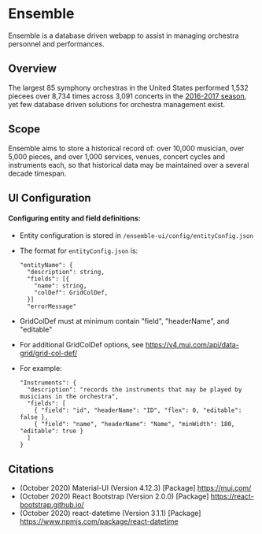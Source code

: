 # Ensemble
Ensemble is a database driven webapp to assist in managing orchestra personnel and performances.

## Overview
The largest 85 symphony orchestras in the United States performed 1,532 piecees over 8,734 times across 3,091 concerts in the [2016-2017 season](https://www.bsomusic.org/stories/the-data-behind-the-2016-2017-orchestra-season/), yet few database driven solutions for orchestra management exist.

## Scope
Ensemble aims to store a historical record of: over 10,000 musician, over 5,000 pieces, and over 1,000 services, venues, concert cycles and instruments each, so that historical data may be maintained over a several decade timespan.

## UI Configuration
#### Configuring entity and field definitions:
- Entity configuration is stored in `/ensemble-ui/config/entityConfig.json`
- The format for `entityConfig.json` is:
  ```
  "entityName": {
    "description": string,
    "fields": [{
      "name": string,
      "colDef": GridColDef,
    }]
    "errorMessage"
  ```                 

- GridColDef must at minimum contain "field", "headerName", and "editable"
- For additional GridColDef options, see https://v4.mui.com/api/data-grid/grid-col-def/
- For example:
  ```
  "Instruments": {
    "description": "records the instruments that may be played by musicians in the orchestra",
    "fields": [
      { "field": "id", "headerName": "ID", "flex": 0, "editable": false },
      { "field": "name", "headerName": "Name", "minWidth": 180, "editable": true }
    ]
  }
  ```


## Citations
- (October 2020) Material-UI (Version 4.12.3) [Package] https://mui.com/
- (October 2020) React Bootstrap (Version 2.0.0) [Package] https://react-bootstrap.github.io/
- (October 2020) react-datetime (Version 3.1.1) [Package] https://www.npmjs.com/package/react-datetime
